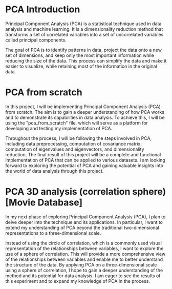 # PCA Introduction

Principal Component Analysis (PCA) is a statistical technique used in data analysis and machine learning. It is a dimensionality reduction method that transforms a set of correlated variables into a set of uncorrelated variables called principal components. 

The goal of PCA is to identify patterns in data, project the data onto a new set of dimensions, and keep only the most important information while reducing the size of the data. This process can simplify the data and make it easier to visualize, while retaining most of the information in the original data.

# PCA from scratch

In this project, I will be implementing Principal Component Analysis (PCA) from scratch. 
The aim is to gain a deeper understanding of how PCA works and to demonstrate its capabilities in data analysis. To achieve this, I will be using the "pca_from_scratch" file, which will serve as a platform for developing and testing my implementation of PCA. 

Throughout the process, I will be following the steps involved in PCA, including data preprocessing, computation of covariance matrix, computation of eigenvalues and eigenvectors, and dimensionality reduction. The final result of this project will be a complete and functional implementation of PCA that can be applied to various datasets. I am looking forward to exploring the potential of PCA and gaining valuable insights into the world of data analysis through this project.

# PCA 3D analysis (correlation sphere) [Movie Database]

In my next phase of exploring Principal Component Analysis (PCA), I plan to delve deeper into the technique and its applications. In particular, I want to extend my understanding of PCA beyond the traditional two-dimensional representations to a three-dimensional scale. 

Instead of using the circle of correlation, which is a commonly used visual representation of the relationships between variables, I want to explore the use of a sphere of correlation. 
This will provide a more comprehensive view of the relationships between variables and enable me to better understand the structure of the data. By applying PCA on a three-dimensional scale using a sphere of correlation, I hope to gain a deeper understanding of the method and its potential for data analysis. I am eager to see the results of this experiment and to expand my knowledge of PCA in the process.

